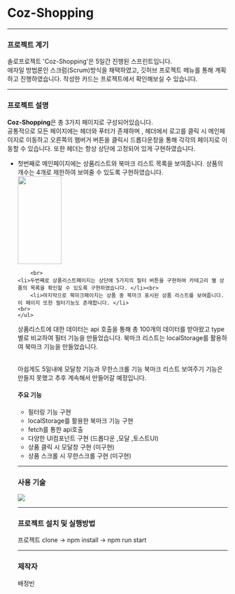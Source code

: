 <h1>Coz-Shopping</h1>
<hr>
<h3>프로젝트 계기</h3>
<p>솔로프로젝트 'Coz-Shopping'은 5일간 진행된 스프린트입니다. <br>
애자일 방법론인 스크럼(Scrum)방식을 채택하였고, 깃허브 프로젝트 메뉴를 통해  계획하고 진행하였습니다. 작성한 카드는 프로젝트에서 확인해보실 수 있습니다. 
</p>
<hr>
<h3>프로젝트 설명</h3>
<p>
    <strong>Coz-Shopping</strong>은 총 3가지 페이지로 구성되어있습니다. <br>
    공통적으로 모든 페이지에는 헤더와 푸터가 존재하며 , 헤더에서 로고를 클릭 시 메인페이지로 이동하고 오른쪽의 햄버거 버튼을 클릭시 드롭다운창을 통해 각각의 페이지로 이동할 수 있습니다. 또한 헤더는 항상 상단에 고정되어 있게 구현하였습니다. <br>
    <ul>
     <li>
            첫번째로 메인페이지에는 상품리스트와 북마크 리스트 목록을 보여줍니다. 상품의 개수는 4개로 제한하여 보여줄 수 있도록 구현하였습니다.  
        </li>
        <img src="https://github.com/baejb/fe-sprint-coz-shopping/assets/82064490/fb291121-d2ff-4ff3-93d0-ae6abb708763" width="100" height="200"/>
          
        <br>
    <li>두번째로 상품리스트페이지는 상단에 5가지의 필터 버튼을 구현하여 카테고리 별 상품의 목록을 확인할 수 있도록 구현하였습니다. </li><br>
        <li>마지막으로 북마크페이지는 상품 중 북마크 표시된 상품 리스트를 보여줍니다. 이 페이지 또한 필터기능도 존재합니다. </li>
    <br>
    </ul>
    
  <p>  상품리스트에 대한 데이터는 api 호출을 통해 총 100개의 데이터를 받아왔고 type별로 비교하여 필터 기능을 만들었습니다. 북마크 리스트는 localStorage를 활용하여 북마크 기능을 만들었습니다. </p>
    <br>
    아쉽게도 5일내에 모달창 기능과 무한스크롤 기능 북마크 리스트 보여주기 기능은 만들지 못했고 추후 계속해서 만들어갈 예정입니다. 
</p>
<h4>주요 기능</h4>
<ul>
    <li>필터링 기능 구현</li>
    <li>localStorage를 활용한 북마크 기능 구현</li>
    <li>fetch를 통한 api호출</li>
    <li>다양한 UI컴포넌트 구현 (드롭다운 ,모달 ,토스트UI)</li>
    <li>상품 클릭 시 모달창 구현 (미구현)</li>
    <li>상품 스크롤 시 무한스크롤 구현 (미구현)</li>
</ul>
<hr>
<h3>사용 기술</h3>
<img src="https://img.shields.io/badge/react-61DAFB?style=for-the-badge&logo=react&logoColor=black">
<hr>
<h3>프로젝트 설치 및 실행방법</h3>
<p>프로젝트 clone -> npm install -> npm run start </p>
<hr>
<h3>제작자</h3>
<p>배정빈</p>
